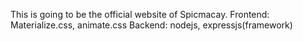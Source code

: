This is going to be the official website of Spicmacay.
Frontend: Materialize.css, animate.css
Backend: nodejs, expressjs(framework)